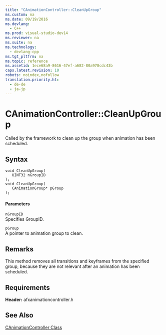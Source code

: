 ```yaml
---
title: "CAnimationController::CleanUpGroup"
ms.custom: na
ms.date: 09/19/2016
ms.devlang: 
  - C++
ms.prod: visual-studio-dev14
ms.reviewer: na
ms.suite: na
ms.technology: 
  - devlang-cpp
ms.tgt_pltfrm: na
ms.topic: reference
ms.assetid: 1ece68a9-8616-47ef-a682-80a978cdc43b
caps.latest.revision: 10
robots: noindex,nofollow
translation.priority.ht: 
  - de-de
  - ja-jp
---
```

# CAnimationController::CleanUpGroup
Called by the framework to clean up the group when animation has been scheduled.  
  
## Syntax  
  
```  
void CleanUpGroup(  
   UINT32 nGroupID  
);  
void CleanUpGroup(  
   CAnimationGroup* pGroup  
);  
```  
  
#### Parameters  
 `nGroupID`  
 Specifies GroupID.  
  
 `pGroup`  
 A pointer to animation group to clean.  
  
## Remarks  
 This method removes all transitions and keyframes from the specified group, because they are not relevant after an animation has been scheduled.  
  
## Requirements  
 **Header:** afxanimationcontroller.h  
  
## See Also  
 [CAnimationController Class](../vs140/CAnimationController-Class.md)